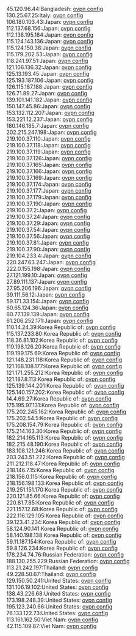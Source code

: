 45.120.96.44:Bangladesh: [ovpn config](vpn/45_120_96_44.ovpn)  
130.25.67.25:Italy: [ovpn config](vpn/130_25_67_25.ovpn)  
106.180.103.43:Japan: [ovpn config](vpn/106_180_103_43.ovpn)  
112.137.68.156:Japan: [ovpn config](vpn/112_137_68_156.ovpn)  
112.138.195.184:Japan: [ovpn config](vpn/112_138_195_184.ovpn)  
115.124.143.136:Japan: [ovpn config](vpn/115_124_143_136.ovpn)  
115.124.150.38:Japan: [ovpn config](vpn/115_124_150_38.ovpn)  
115.179.202.53:Japan: [ovpn config](vpn/115_179_202_53.ovpn)  
118.241.97.51:Japan: [ovpn config](vpn/118_241_97_51.ovpn)  
121.106.136.32:Japan: [ovpn config](vpn/121_106_136_32.ovpn)  
125.13.193.45:Japan: [ovpn config](vpn/125_13_193_45.ovpn)  
125.193.187.106:Japan: [ovpn config](vpn/125_193_187_106.ovpn)  
126.115.187.188:Japan: [ovpn config](vpn/126_115_187_188.ovpn)  
126.71.89.27:Japan: [ovpn config](vpn/126_71_89_27.ovpn)  
139.101.141.182:Japan: [ovpn config](vpn/139_101_141_182.ovpn)  
150.147.45.86:Japan: [ovpn config](vpn/150_147_45_86.ovpn)  
153.132.112.207:Japan: [ovpn config](vpn/153_132_112_207.ovpn)  
153.221.12.237:Japan: [ovpn config](vpn/153_221_12_237.ovpn)  
180.146.185.7:Japan: [ovpn config](vpn/180_146_185_7.ovpn)  
202.215.247.198:Japan: [ovpn config](vpn/202_215_247_198.ovpn)  
219.100.37.110:Japan: [ovpn config](vpn/219_100_37_110.ovpn)  
219.100.37.118:Japan: [ovpn config](vpn/219_100_37_118.ovpn)  
219.100.37.119:Japan: [ovpn config](vpn/219_100_37_119.ovpn)  
219.100.37.126:Japan: [ovpn config](vpn/219_100_37_126.ovpn)  
219.100.37.165:Japan: [ovpn config](vpn/219_100_37_165.ovpn)  
219.100.37.166:Japan: [ovpn config](vpn/219_100_37_166.ovpn)  
219.100.37.169:Japan: [ovpn config](vpn/219_100_37_169.ovpn)  
219.100.37.174:Japan: [ovpn config](vpn/219_100_37_174.ovpn)  
219.100.37.177:Japan: [ovpn config](vpn/219_100_37_177.ovpn)  
219.100.37.179:Japan: [ovpn config](vpn/219_100_37_179.ovpn)  
219.100.37.190:Japan: [ovpn config](vpn/219_100_37_190.ovpn)  
219.100.37.2:Japan: [ovpn config](vpn/219_100_37_2.ovpn)  
219.100.37.24:Japan: [ovpn config](vpn/219_100_37_24.ovpn)  
219.100.37.29:Japan: [ovpn config](vpn/219_100_37_29.ovpn)  
219.100.37.54:Japan: [ovpn config](vpn/219_100_37_54.ovpn)  
219.100.37.56:Japan: [ovpn config](vpn/219_100_37_56.ovpn)  
219.100.37.81:Japan: [ovpn config](vpn/219_100_37_81.ovpn)  
219.100.37.90:Japan: [ovpn config](vpn/219_100_37_90.ovpn)  
219.104.233.4:Japan: [ovpn config](vpn/219_104_233_4.ovpn)  
220.247.63.247:Japan: [ovpn config](vpn/220_247_63_247.ovpn)  
222.0.155.198:Japan: [ovpn config](vpn/222_0_155_198.ovpn)  
27.121.199.10:Japan: [ovpn config](vpn/27_121_199_10.ovpn)  
27.89.111.137:Japan: [ovpn config](vpn/27_89_111_137.ovpn)  
27.95.206.196:Japan: [ovpn config](vpn/27_95_206_196.ovpn)  
39.111.56.12:Japan: [ovpn config](vpn/39_111_56_12.ovpn)  
59.171.33.154:Japan: [ovpn config](vpn/59_171_33_154.ovpn)  
60.65.124.36:Japan: [ovpn config](vpn/60_65_124_36.ovpn)  
60.77.139.139:Japan: [ovpn config](vpn/60_77_139_139.ovpn)  
61.206.252.171:Japan: [ovpn config](vpn/61_206_252_171.ovpn)  
110.14.24.39:Korea Republic of: [ovpn config](vpn/110_14_24_39.ovpn)  
115.137.233.80:Korea Republic of: [ovpn config](vpn/115_137_233_80.ovpn)  
118.36.81.102:Korea Republic of: [ovpn config](vpn/118_36_81_102.ovpn)  
119.198.126.20:Korea Republic of: [ovpn config](vpn/119_198_126_20.ovpn)  
119.199.175.69:Korea Republic of: [ovpn config](vpn/119_199_175_69.ovpn)  
121.148.231.118:Korea Republic of: [ovpn config](vpn/121_148_231_118.ovpn)  
121.168.108.177:Korea Republic of: [ovpn config](vpn/121_168_108_177.ovpn)  
121.171.255.212:Korea Republic of: [ovpn config](vpn/121_171_255_212.ovpn)  
121.187.8.113:Korea Republic of: [ovpn config](vpn/121_187_8_113.ovpn)  
125.139.144.201:Korea Republic of: [ovpn config](vpn/125_139_144_201.ovpn)  
125.140.157.202:Korea Republic of: [ovpn config](vpn/125_140_157_202.ovpn)  
14.4.69.27:Korea Republic of: [ovpn config](vpn/14_4_69_27.ovpn)  
175.195.97.131:Korea Republic of: [ovpn config](vpn/175_195_97_131.ovpn)  
175.202.245.162:Korea Republic of: [ovpn config](vpn/175_202_245_162.ovpn)  
175.202.54.5:Korea Republic of: [ovpn config](vpn/175_202_54_5.ovpn)  
175.208.154.79:Korea Republic of: [ovpn config](vpn/175_208_154_79.ovpn)  
175.214.163.30:Korea Republic of: [ovpn config](vpn/175_214_163_30.ovpn)  
182.214.165.113:Korea Republic of: [ovpn config](vpn/182_214_165_113.ovpn)  
182.215.48.190:Korea Republic of: [ovpn config](vpn/182_215_48_190.ovpn)  
183.108.121.246:Korea Republic of: [ovpn config](vpn/183_108_121_246.ovpn)  
203.243.51.222:Korea Republic of: [ovpn config](vpn/203_243_51_222.ovpn)  
211.212.118.47:Korea Republic of: [ovpn config](vpn/211_212_118_47.ovpn)  
218.146.7.15:Korea Republic of: [ovpn config](vpn/218_146_7_15.ovpn)  
218.156.0.115:Korea Republic of: [ovpn config](vpn/218_156_0_115.ovpn)  
218.156.198.133:Korea Republic of: [ovpn config](vpn/218_156_198_133.ovpn)  
219.251.151.170:Korea Republic of: [ovpn config](vpn/219_251_151_170.ovpn)  
220.121.85.66:Korea Republic of: [ovpn config](vpn/220_121_85_66.ovpn)  
220.81.7.85:Korea Republic of: [ovpn config](vpn/220_81_7_85.ovpn)  
221.157.12.68:Korea Republic of: [ovpn config](vpn/221_157_12_68.ovpn)  
222.116.129.105:Korea Republic of: [ovpn config](vpn/222_116_129_105.ovpn)  
39.123.41.234:Korea Republic of: [ovpn config](vpn/39_123_41_234.ovpn)  
58.124.90.141:Korea Republic of: [ovpn config](vpn/58_124_90_141.ovpn)  
58.140.198.138:Korea Republic of: [ovpn config](vpn/58_140_198_138.ovpn)  
59.11.187.154:Korea Republic of: [ovpn config](vpn/59_11_187_154.ovpn)  
59.8.126.234:Korea Republic of: [ovpn config](vpn/59_8_126_234.ovpn)  
178.234.74.76:Russian Federation: [ovpn config](vpn/178_234_74_76.ovpn)  
188.130.255.229:Russian Federation: [ovpn config](vpn/188_130_255_229.ovpn)  
113.21.242.197:Thailand: [ovpn config](vpn/113_21_242_197.ovpn)  
49.228.50.67:Thailand: [ovpn config](vpn/49_228_50_67.ovpn)  
129.150.50.241:United States: [ovpn config](vpn/129_150_50_241.ovpn)  
131.106.19.102:United States: [ovpn config](vpn/131_106_19_102.ovpn)  
138.43.226.68:United States: [ovpn config](vpn/138_43_226_68.ovpn)  
173.198.248.39:United States: [ovpn config](vpn/173_198_248_39.ovpn)  
195.123.240.66:United States: [ovpn config](vpn/195_123_240_66.ovpn)  
76.133.122.73:United States: [ovpn config](vpn/76_133_122_73.ovpn)  
113.161.162.50:Viet Nam: [ovpn config](vpn/113_161_162_50.ovpn)  
42.115.109.87:Viet Nam: [ovpn config](vpn/42_115_109_87.ovpn)  
